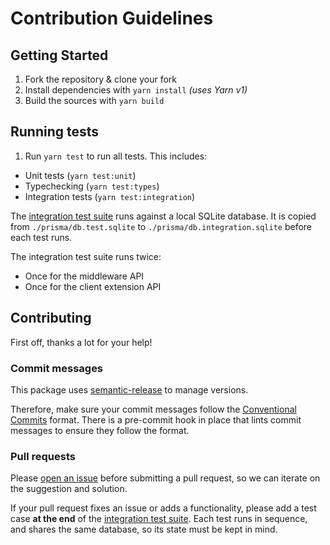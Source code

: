 # Contribution Guidelines

## Getting Started

1. Fork the repository & clone your fork
2. Install dependencies with `yarn install` _(uses Yarn v1)_
3. Build the sources with `yarn build`

## Running tests

1. Run `yarn test` to run all tests. This includes:

- Unit tests (`yarn test:unit`)
- Typechecking (`yarn test:types`)
- Integration tests (`yarn test:integration`)

The [integration test suite](./src/tests/integration.test.ts) runs against a local SQLite database.
It is copied from `./prisma/db.test.sqlite` to `./prisma/db.integration.sqlite` before each test runs.

The integration test suite runs twice:

- Once for the middleware API
- Once for the client extension API

## Contributing

First off, thanks a lot for your help!

### Commit messages

This package uses [semantic-release](https://semantic-release.gitbook.io/semantic-release) to manage versions.

Therefore, make sure your commit messages follow the [Conventional Commits](https://www.conventionalcommits.org/en/v1.0.0/) format.
There is a pre-commit hook in place that lints commit messages to ensure they follow the format.

### Pull requests

Please [open an issue](https://github.com/47ng/prisma-field-encryption/issues/new/choose) before submitting a pull request, so we can iterate
on the suggestion and solution.

If your pull request fixes an issue or adds a functionality, please add
a test case **at the end** of the [integration test suite](./src/tests/integration.test.ts). Each test runs in sequence, and shares the same database, so its state must be kept in mind.
